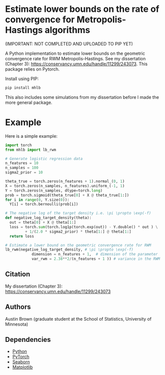 # Estimate lower bounds on the rate of convergence for Metropolis-Hastings algorithms
(IMPORTANT: NOT COMPLETED AND UPLOADED TO PIP YET)

A Python implementation to estimate lower bounds on the geometric convergence rate for RWM Metropolis-Hastings. See my dissertation (Chapter 3):
https://conservancy.umn.edu/handle/11299/243073. This package relies on Pytorch. 

Install using PIP:

```bash
pip install mhlb
```

This also includes some simulations from my dissertation before I made the more general package. 

# Example

Here is a simple example:

```python
import torch
from mhlb import lb_rwm

# Generate logistic regression data
n_features = 10
n_samples = 100
sigma2_prior = 10

theta_true = torch.zeros(n_features + 1).normal_(0, 1)
X = torch.zeros(n_samples, n_features).uniform_(-1, 1)  
Y = torch.zeros(n_samples, dtype=torch.long)
prob = torch.sigmoid(theta_true[0] + X @ theta_true[1:])
for i in range(0, Y.size(0)):
  Y[i] = torch.bernoulli(prob[i])

# The negative log of the target density i.e. \pi \propto \exp(-f)
def negative_log_target_density(theta):
  out = theta[0] + X @ theta[1:]
  loss = torch.sum(torch.log1p(torch.exp(out)) - Y.double() * out ) \
         + 1/(2.0 * sigma2_prior) * theta[1:] @ theta[1:]
  return loss

# Estimate a lower bound on the geometric convergence rate for RWM
lb_rwm(negative_log_target_density, # \pi \propto \exp(-f)
            dimension = n_features + 1,  # dimension of the parameter
            var_rwm = 2.38**2/(n_features + 1 )) # variance in the RWM proposal
```

## Citation

My dissertation (Chapter 3):
https://conservancy.umn.edu/handle/11299/243073

## Authors

Austin Brown (graduate student at the School of Statistics, University of Minnesota)

## Dependencies

* [Python](https://www.python.org)
* [PyTorch](http://pytorch.org/)
* [Seaborn](https://seaborn.pydata.org)
* [Matplotlib]([https://seaborn.pydata.org](https://matplotlib.org))
